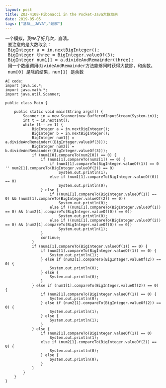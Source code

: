 ```yaml
---
layout: post
title: ZOJ-4108-Fibonacci in the Pocket-Java大数取余
date: 2019-05-05
tags: ["基础__JAVA","题解"]
---
```


<!-- wp:preformatted -->
<pre class="wp-block-preformatted">一个模拟，我WA了好几次，崩溃。  
 要注意的是大数取余：  
 BigInteger a = in.nextBigInteger();  
 BigInteger three = BigInteger.valueOf(3);  
 BigInteger num1[] = a.divideAndRemainder(three);  
 用一个数组调用divideAndRemainder方法能够同时获得大数除，和余数。  
 num[0] 是除的结果，num[1] 是余数  
</pre>
<!-- /wp:preformatted -->

<!-- wp:code -->

    AC code:
    import java.io.*;
    import java.math.*;
    import java.util.Scanner;

    public class Main {

    	public static void main(String args[]) {
    		Scanner in = new Scanner(new BufferedInputStream(System.in));
    		int t = in.nextInt();
    		while (t-- >= 1) {
    			BigInteger a = in.nextBigInteger();
    			BigInteger b = in.nextBigInteger();
    			BigInteger num1[] = a.divideAndRemainder((BigInteger.valueOf(3)));
    			BigInteger num2[] = b.divideAndRemainder((BigInteger.valueOf(3)));
    			if (num1[0].compareTo(num2[0]) == 0) {
    				if (num1[1].compareTo(num2[1]) == 0) {
    					if (num1[1].compareTo(BigInteger.valueOf(1)) == 0 '' num2[1].compareTo(BigInteger.valueOf(2)) == 0)
    						System.out.println(1);
    					else if (num1[1].compareTo(BigInteger.valueOf(0)) == 0)
    						System.out.println(0);
    				} else {
    					if ((num1[1].compareTo(BigInteger.valueOf(1)) == 0) && (num2[1].compareTo(BigInteger.valueOf(2)) == 0))
    						System.out.println(0);
    					else if ((num1[1].compareTo(BigInteger.valueOf(1)) == 0) && (num2[1].compareTo(BigInteger.valueOf(0)) == 0))
    						System.out.println(0);
    					else if ((num1[1].compareTo(BigInteger.valueOf(2)) == 0) && (num2[1].compareTo(BigInteger.valueOf(0)) == 0))
    						System.out.println(1);
    				}
    				continue;
    			}
    			if (num1[1].compareTo(BigInteger.valueOf(1)) == 0) {
    				if (num2[1].compareTo(BigInteger.valueOf(1)) == 0) {
    					System.out.println(1);
    				} else if (num2[1].compareTo(BigInteger.valueOf(2)) == 0) {
    					System.out.println(0);
    				} else {
    					System.out.println(0);
    				}
    			} else if (num1[1].compareTo(BigInteger.valueOf(2)) == 0) {
    				if (num2[1].compareTo(BigInteger.valueOf(1)) == 0) {
    					System.out.println(0);
    				} else if (num2[1].compareTo(BigInteger.valueOf(2)) == 0) {
    					System.out.println(1);
    				} else {
    					System.out.println(1);
    				}
    			} else {
    				if (num2[1].compareTo(BigInteger.valueOf(1)) == 0)
    					System.out.println(1);
    				else if (num2[1].compareTo(BigInteger.valueOf(2)) == 0) {
    					System.out.println(0);
    				} else {
    					System.out.println(0);
    				}
    			}
    		}
    	}
    }

<!-- /wp:code -->